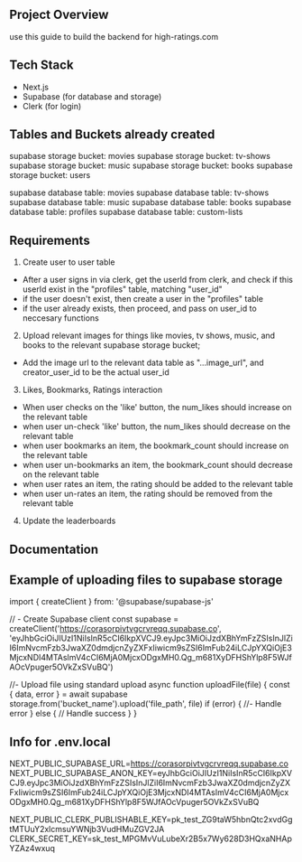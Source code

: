 ## Project Overview
use this guide to build the backend for high-ratings.com

## Tech Stack
- Next.js
- Supabase (for database and storage)
- Clerk (for login)

## Tables and Buckets already created
supabase storage bucket: movies
supabase storage bucket: tv-shows
supabase storage bucket: music
supabase storage bucket: books
supabase storage bucket: users

supabase database table: movies
supabase database table: tv-shows
supabase database table: music
supabase database table: books
supabase database table: profiles
supabase database table: custom-lists

## Requirements
1. Create user to user table
- After a user signs in via clerk, get the userld from clerk, and check if this userId exist in the "profiles" table, matching "user_id"
- if the user doesn't exist, then create a user in the "profiles" table
- if the user already exists, then proceed, and pass on user_id to neccesary functions
2. Upload relevant images for things like movies, tv shows, music, and books to the relevant supabase storage bucket;
- Add the image url to the relevant data table as "...image_url", and creator_user_id to be the actual user_id
3. Likes, Bookmarks, Ratings interaction
- When user checks on the 'like' button, the num_likes should increase on the relevant table
- when user un-check 'like' button, the num_likes should decrease on the relevant table
- when user bookmarks an item, the bookmark_count should increase on the relevant table
- when user un-bookmarks an item, the bookmark_count should decrease on the relevant table
- when user rates an item, the rating should be added to the relevant table
- when user un-rates an item, the rating should be removed from the relevant table
4. Update the leaderboards

## Documentation
## Example of uploading files to supabase storage
import { createClient } from: '@supabase/supabase-js'

// - Create Supabase client
const supabase = createClient('https://corasorpivtvgcrvreqq.supabase.co', 'eyJhbGciOiJIUzI1NiIsInR5cCI6IkpXVCJ9.eyJpc3MiOiJzdXBhYmFzZSIsInJlZiI6ImNvcmFzb3JwaXZ0dmdjcnZyZXFxIiwicm9sZSI6ImFub24iLCJpYXQiOjE3MjcxNDI4MTAsImV4cCI6MjA0MjcxODgxMH0.Qg_m681XyDFHShYlp8F5WJfAOcVpuger5OVkZxSVuBQ') 

//- Upload file using standard upload
async function uploadFile(file) {
const { data, error } = await supabase storage.from('bucket_name').upload('file_path', file)
if (error) {
    //- Handle error
} else {
    // Handle success
}
}

## Info for .env.local

NEXT_PUBLIC_SUPABASE_URL=https://corasorpivtvgcrvreqq.supabase.co
NEXT_PUBLIC_SUPABASE_ANON_KEY=eyJhbGciOiJIUzI1NiIsInR5cCI6IkpXVCJ9.eyJpc3MiOiJzdXBhYmFzZSIsInJlZiI6ImNvcmFzb3JwaXZ0dmdjcnZyZXFxIiwicm9sZSI6ImFub24iLCJpYXQiOjE3MjcxNDI4MTAsImV4cCI6MjA0MjcxODgxMH0.Qg_m681XyDFHShYlp8F5WJfAOcVpuger5OVkZxSVuBQ

NEXT_PUBLIC_CLERK_PUBLISHABLE_KEY=pk_test_ZG9taW5hbnQtc2xvdGgtMTUuY2xlcmsuYWNjb3VudHMuZGV2JA
CLERK_SECRET_KEY=sk_test_MPGMvVuLubeXr2B5x7Wy628D3HQxaNHApYZAz4wxuq